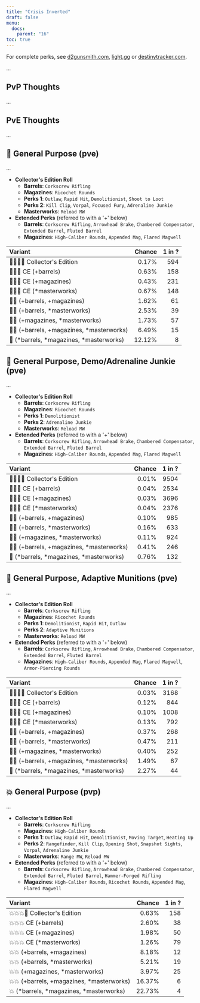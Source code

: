 ```yaml
---
title: "Crisis Inverted"
draft: false
menu:
  docs:
    parent: "16"
toc: true
---
```


For complete perks, see [d2gunsmith.com](https://d2gunsmith.com/w/2888266564), [light.gg](https://www.light.gg/db/items/2888266564) or [destinytracker.com](https://destinytracker.com/destiny-2/db/items/2888266564).

...

## PvP Thoughts

...

## PvE Thoughts

...

## 👾 General Purpose (pve)

...

* **Collector's Edition Roll**
  * **Barrels**: `Corkscrew Rifling`
  * **Magazines**: `Ricochet Rounds`
  * **Perks 1**: `Outlaw`, `Rapid Hit`, `Demolitionist`, `Shoot to Loot`
  * **Perks 2**: `Kill Clip`, `Vorpal`, `Focused Fury`, `Adrenaline Junkie`
  * **Masterworks**: `Reload MW`
* **Extended Perks** (referred to with a '+' below)
  * **Barrels**: `Corkscrew Rifling`, `Arrowhead Brake`, `Chambered Compensator`, `Extended Barrel`, `Fluted Barrel`
  * **Magazines**: `High-Caliber Rounds`, `Appended Mag`, `Flared Magwell`

| Variant | Chance | 1 in ? |
|:-|-:|-:|
| 👾👾👾🌟 Collector's Edition | 0.17% | 594 |
| 👾👾👾 CE (+barrels) | 0.63% | 158 |
| 👾👾👾 CE (+magazines) | 0.43% | 231 |
| 👾👾👾 CE (*masterworks) | 0.67% | 148 |
| 👾👾 (+barrels, +magazines) | 1.62% | 61 |
| 👾👾 (+barrels, *masterworks) | 2.53% | 39 |
| 👾👾 (+magazines, *masterworks) | 1.73% | 57 |
| 👾👾 (+barrels, +magazines, *masterworks) | 6.49% | 15 |
| 👾 (*barrels, *magazines, *masterworks) | 12.12% | 8 |

## 👾 General Purpose, Demo/Adrenaline Junkie (pve)

...

* **Collector's Edition Roll**
  * **Barrels**: `Corkscrew Rifling`
  * **Magazines**: `Ricochet Rounds`
  * **Perks 1**: `Demolitionist`
  * **Perks 2**: `Adrenaline Junkie`
  * **Masterworks**: `Reload MW`
* **Extended Perks** (referred to with a '+' below)
  * **Barrels**: `Corkscrew Rifling`, `Arrowhead Brake`, `Chambered Compensator`, `Extended Barrel`, `Fluted Barrel`
  * **Magazines**: `High-Caliber Rounds`, `Appended Mag`, `Flared Magwell`

| Variant | Chance | 1 in ? |
|:-|-:|-:|
| 👾👾👾🌟 Collector's Edition | 0.01% | 9504 |
| 👾👾👾 CE (+barrels) | 0.04% | 2534 |
| 👾👾👾 CE (+magazines) | 0.03% | 3696 |
| 👾👾👾 CE (*masterworks) | 0.04% | 2376 |
| 👾👾 (+barrels, +magazines) | 0.10% | 985 |
| 👾👾 (+barrels, *masterworks) | 0.16% | 633 |
| 👾👾 (+magazines, *masterworks) | 0.11% | 924 |
| 👾👾 (+barrels, +magazines, *masterworks) | 0.41% | 246 |
| 👾 (*barrels, *magazines, *masterworks) | 0.76% | 132 |

## 👾 General Purpose, Adaptive Munitions (pve)

...

* **Collector's Edition Roll**
  * **Barrels**: `Corkscrew Rifling`
  * **Magazines**: `Ricochet Rounds`
  * **Perks 1**: `Demolitionist`, `Rapid Hit`, `Outlaw`
  * **Perks 2**: `Adaptive Munitions`
  * **Masterworks**: `Reload MW`
* **Extended Perks** (referred to with a '+' below)
  * **Barrels**: `Corkscrew Rifling`, `Arrowhead Brake`, `Chambered Compensator`, `Extended Barrel`, `Fluted Barrel`
  * **Magazines**: `High-Caliber Rounds`, `Appended Mag`, `Flared Magwell`, `Armor-Piercing Rounds`

| Variant | Chance | 1 in ? |
|:-|-:|-:|
| 👾👾👾🌟 Collector's Edition | 0.03% | 3168 |
| 👾👾👾 CE (+barrels) | 0.12% | 844 |
| 👾👾👾 CE (+magazines) | 0.10% | 1008 |
| 👾👾👾 CE (*masterworks) | 0.13% | 792 |
| 👾👾 (+barrels, +magazines) | 0.37% | 268 |
| 👾👾 (+barrels, *masterworks) | 0.47% | 211 |
| 👾👾 (+magazines, *masterworks) | 0.40% | 252 |
| 👾👾 (+barrels, +magazines, *masterworks) | 1.49% | 67 |
| 👾 (*barrels, *magazines, *masterworks) | 2.27% | 44 |

## 💥 General Purpose (pvp)

...

* **Collector's Edition Roll**
  * **Barrels**: `Corkscrew Rifling`
  * **Magazines**: `High-Caliber Rounds`
  * **Perks 1**: `Outlaw`, `Rapid Hit`, `Demolitionist`, `Moving Target`, `Heating Up`
  * **Perks 2**: `Rangefinder`, `Kill Clip`, `Opening Shot`, `Snapshot Sights`, `Vorpal`, `Adrenaline Junkie`
  * **Masterworks**: `Range MW`, `Reload MW`
* **Extended Perks** (referred to with a '+' below)
  * **Barrels**: `Corkscrew Rifling`, `Arrowhead Brake`, `Chambered Compensator`, `Extended Barrel`, `Fluted Barrel`, `Hammer-Forged Rifling`
  * **Magazines**: `High-Caliber Rounds`, `Ricochet Rounds`, `Appended Mag`, `Flared Magwell`

| Variant | Chance | 1 in ? |
|:-|-:|-:|
| 💥💥💥🌟 Collector's Edition | 0.63% | 158 |
| 💥💥💥 CE (+barrels) | 2.60% | 38 |
| 💥💥💥 CE (+magazines) | 1.98% | 50 |
| 💥💥💥 CE (*masterworks) | 1.26% | 79 |
| 💥💥 (+barrels, +magazines) | 8.18% | 12 |
| 💥💥 (+barrels, *masterworks) | 5.21% | 19 |
| 💥💥 (+magazines, *masterworks) | 3.97% | 25 |
| 💥💥 (+barrels, +magazines, *masterworks) | 16.37% | 6 |
| 💥 (*barrels, *magazines, *masterworks) | 22.73% | 4 |
